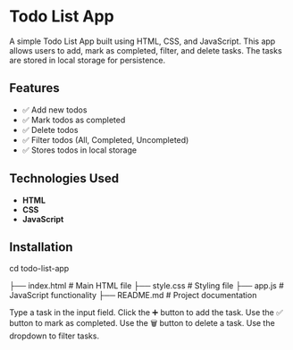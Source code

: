 # Todo List App

A simple Todo List App built using HTML, CSS, and JavaScript. This app allows users to add, mark as completed, filter, and delete tasks. The tasks are stored in local storage for persistence.

## Features

- ✅ Add new todos  
- ✅ Mark todos as completed  
- ✅ Delete todos  
- ✅ Filter todos (All, Completed, Uncompleted)  
- ✅ Stores todos in local storage  

## Technologies Used

- **HTML**
- **CSS**
- **JavaScript**

## Installation

cd todo-list-app

├── index.html       # Main HTML file
├── style.css        # Styling file
├── app.js           # JavaScript functionality
├── README.md        # Project documentation

Type a task in the input field.
Click the ➕ button to add the task.
Use the ✅ button to mark as completed.
Use the 🗑️ button to delete a task.
Use the dropdown to filter tasks.

